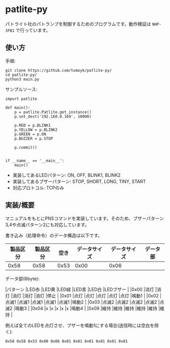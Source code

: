 # patlite-py

パトライト社のパトランプを制御するためのプログラムです。動作検証は `NHP-3FB1` で行っています。

## 使い方

手順:
```
git clone https://github.com/tomoyk/patlite-py/
cd patlite-py/
python3 main.py
```

サンプルソース:
```
import patlite

def main():
    p = patlite.Patlite.get_instance()
    p.set_dest('192.168.0.169', 10000)

    p.RED = p.BLINK1
    p.YELLOW = p.BLINK2
    p.GREEN = p.ON
    p.BUZZER = p.STOP

    p.commit()
    

if __name__ == '__main__':
    main()
```

- 実装してあるLEDパターン: ON, OFF, BLINK1, BLINK2
- 実装してあるブザーパターン: STOP, SHORT, LONG, TINY, START
- 対応プロトコル: TCPのみ

## 実装/概要

マニュアルをもとにPNSコマンドを実装しています。そのため、ブザーパターン3,4や点滅パターン2にも対応しています。

書き込み（処理命令）のデータ構造は以下です。

|製品区分   |製品区分   |空き   |データサイズ   |データサイズ   |データ部   |
|---        |---        |---    |---            |---            |---        |
|0x58       |0x58       |0x53   |0x00           |0x06           |           |

データ部(6byte):

|パターン   |LED赤  |LED黄  |LED緑  |LED青  |LED白  |LEDブザー  |
|0x00       |消灯   |消灯   |消灯   |消灯   |消灯   |停止       |
|0x01       |点灯   |点灯   |点灯   |点灯   |点灯   |鳴動1      |
|0x02       |点滅1  |点滅1  |点滅1  |点滅1  |点滅1  |鳴動2      |
|0x03       |点滅2  |点滅2  |点滅2  |点滅2  |点滅2  |鳴動3      |
|0x04       |x      |x      |x      |x      |x      |鳴動4      |
|0x09       |維持   |維持   |維持   |維持   |維持   |維持       |

例えば全てのLEDを点灯させ、ブザーを鳴動1にする場合(送信時には空白を除く):

```
0x58 0x58 0x53 0x00 0x06 0x01 0x01 0x01 0x01 0x01 0x01
```